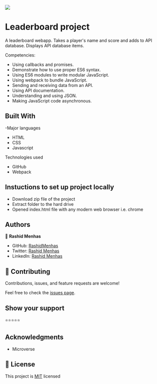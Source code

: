 ![](https://img.shields.io/badge/Microverse-blueviolet)

# Leaderboard project

A leaderboard webapp. Takes a player's name and score and adds to API database. Displays API database items.

Competencies:

- Using callbacks and promises.
- Demonstrate how to use proper ES6 syntax.
- Using ES6 modules to write modular JavaScript.
- Using webpack to bundle JavaScript.
- Sending and receiving data from an API.
- Using API documentation.
- Understanding and using JSON.
- Making JavaScript code asynchronous.

## Built With

-Major languages

- HTML
- CSS
- Javascript

Technologies used

- GitHub
- Webpack

## Instuctions to set up project locally

- Download zip file of the project
- Extract folder to the hard drive
- Opened index.html file with any modern web browser i.e. chrome

## Authors

👤 **Rashid Menhas**

- GitHub: [RashidMenhas](https://github.com/RashidMenhas)
- Twitter: [Rashid Menhas](https://twitter.com/RashidM83664789)
- LinkedIn: [Rashid Menhas](https://www.linkedin.com/in/rashid-menhas-6634aa245/)

## 🤝 Contributing

Contributions, issues, and feature requests are welcome!

Feel free to check the [issues page](../../issues/).

## Show your support

⭐️⭐️⭐️⭐️⭐

## Acknowledgments

- Microverse

## 📝 License

This project is [MIT](./license) licensed
